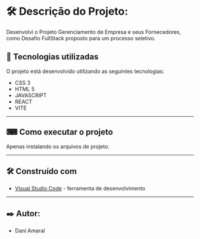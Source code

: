 # <a name="descrição-do-projeto"></a> 🛠️ Descrição do Projeto:
Desenvolvi o Projeto Gerenciamento de Empresa e seus Fornecedores, como Desafio FullStack proposto para um processo seletivo. 

## 🚀 Tecnologias utilizadas

O projeto está desenvolvido utilizando as seguintes tecnologias:

- CSS 3
- HTML 5
- JAVASCRIPT
- REACT
- VITE

--- 

## ⌨ Como executar o projeto

Apenas instalando os arquivos de projeto.

--- 

## 🛠️ Construído com

* [Visual Studio Code](https://code.visualstudio.com/) - ferramenta de desenvolvimento

--- 

## ✒️ Autor:

  - Dani Amaral
